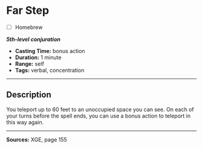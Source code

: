 # Far Step
- [ ] Homebrew

***5th-level conjuration***
- **Casting Time:** bonus action
- **Duration:** 1 minute
- **Range:** self
- **Tags:** verbal, concentration

---

## Description
You teleport up to 60 feet to an unoccupied space you can see.
On each of your turns before the spell ends, you can use a bonus action to teleport in this way again.

---

**Sources:** XGE, page 155
